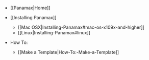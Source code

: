 * [[Panamax|Home]]

* [[Installing Panamax]]
  * [[Mac OSX|Installing-Panamax#mac-os-x109x-and-higher]]
  * [[Linux|Installing-Panamax#linux]]


* How To:
  * [[Make a Template|How-To:-Make-a-Template]]
